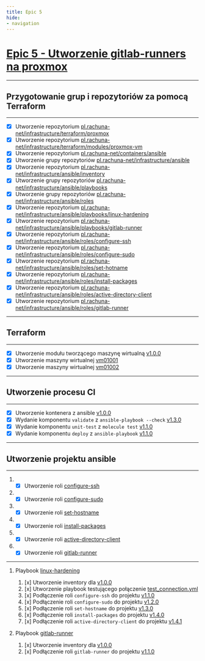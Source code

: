 ```yaml
---
title: Epic 5
hide:
- navigation
---
```

# [Epic 5 - Utworzenie gitlab-runners na proxmox](https://gitlab.com/groups/pl.rachuna-net/-/milestones/5)

---
## Przygotowanie grup i repozytoriów za pomocą Terraform
---
- [x] Utworzenie repozytorium [pl.rachuna-net/infrastructure/terraform/proxmox](https://gitlab.com/pl.rachuna-net/infrastructure/terraform/gitlab/-/issues/38)
- [x] Utworzenie repozytorium [pl.rachuna-net/infrastructure/terraform/modules/proxmox-vm](https://gitlab.com/pl.rachuna-net/infrastructure/terraform/gitlab/-/issues/39)
- [x] Utworzenie repozytorium [pl.rachuna-net/containers/ansible](https://gitlab.com/pl.rachuna-net/infrastructure/terraform/gitlab/-/issues/46)
- [x] Utworzenie grupy repozytoriów [pl.rachuna-net/infrastructure/ansible](https://gitlab.com/pl.rachuna-net/infrastructure/terraform/gitlab/-/issues/40)
- [x] Utworzenie repozytorium [pl.rachuna-net/infrastructure/ansible/inventory](https://gitlab.com/pl.rachuna-net/infrastructure/terraform/gitlab/-/issues/41)
- [x] Utworzenie grupy repozytoriów [pl.rachuna-net/infrastructure/ansible/playbooks](https://gitlab.com/pl.rachuna-net/infrastructure/terraform/gitlab/-/issues/42)
- [x] Utworzenie grupy repozytoriów [pl.rachuna-net/infrastructure/ansible/roles](https://gitlab.com/pl.rachuna-net/infrastructure/terraform/gitlab/-/issues/43)
- [x] Utworzenie repozytorium [pl.rachuna-net/infrastructure/ansible/playbooks/linux-hardening](https://gitlab.com/pl.rachuna-net/infrastructure/terraform/gitlab/-/issues/44)
- [x] Utworzenie repozytorium [pl.rachuna-net/infrastructure/ansible/playbooks/gitlab-runner](https://gitlab.com/pl.rachuna-net/infrastructure/terraform/gitlab/-/issues/51)
- [x] Utworzenie repozytorium [pl.rachuna-net/infrastructure/ansible/roles/configure-ssh](https://gitlab.com/pl.rachuna-net/infrastructure/terraform/gitlab/-/issues/45)
- [x] Utworzenie repozytorium [pl.rachuna-net/infrastructure/ansible/roles/configure-sudo](https://gitlab.com/pl.rachuna-net/infrastructure/terraform/gitlab/-/issues/47)
- [x] Utworzenie repozytorium [pl.rachuna-net/infrastructure/ansible/roles/set-hotname](https://gitlab.com/pl.rachuna-net/infrastructure/terraform/gitlab/-/issues/48)
- [x] Utworzenie repozytorium [pl.rachuna-net/infrastructure/ansible/roles/install-packages](https://gitlab.com/pl.rachuna-net/infrastructure/terraform/gitlab/-/issues/49)
- [x] Utworzenie repozytorium [pl.rachuna-net/infrastructure/ansible/roles/active-directory-client](https://gitlab.com/pl.rachuna-net/infrastructure/terraform/gitlab/-/issues/50)
- [x] Utworzenie repozytorium [pl.rachuna-net/infrastructure/ansible/roles/gitlab-runner](https://gitlab.com/pl.rachuna-net/infrastructure/terraform/gitlab/-/issues/52)

---
## Terraform
---
- [x] Utworzenie modułu tworzącego maszynę wirtualną [v1.0.0](https://gitlab.com/pl.rachuna-net/infrastructure/terraform/modules/proxmox-vm/-/releases/v1.0.0)
- [x] Utworzenie maszyny wirtualnej [vm01001](https://gitlab.com/pl.rachuna-net/infrastructure/terraform/proxmox/-/blob/main/virtual_machines/vm01001.tf)
- [x] Utworzenie maszyny wirtualnej [vm01002](https://gitlab.com/pl.rachuna-net/infrastructure/terraform/proxmox/-/blob/main/virtual_machines/vm01002.tf)

---
## Utworzenie procesu CI
---
- [x] Utworzenie kontenera z ansible [v1.0.0](https://gitlab.com/pl.rachuna-net/containers/ansible/-/releases/v1.0.0)
- [x] Wydanie komponentu `validate` z `ansible-playbook --check` [v1.3.0](hhttps://gitlab.com/pl.rachuna-net/cicd/components/validate/-/releases/v1.3.0)
- [x] Wydanie komponentu `unit-test` z `molecule test` [v1.1.0](https://gitlab.com/pl.rachuna-net/cicd/components/unit-test/-/releases/v1.1.0)
- [x] Wydanie komponentu `deploy` z `ansible-playbook` [v1.1.0](https://gitlab.com/pl.rachuna-net/cicd/components/deploy/-/releases/v1.1.0)

---
## Utworzenie projektu ansible
---

1. - [x] Utworzenie roli [configure-ssh](https://gitlab.com/pl.rachuna-net/infrastructure/ansible/roles/configure-ssh/-/releases/v1.0.0)
2. - [x] Utworzenie roli [configure-sudo](https://gitlab.com/pl.rachuna-net/infrastructure/ansible/roles/configure-sudo/-/releases/v1.0.0)
3. - [x] Utworzenie roli [set-hostname](https://gitlab.com/pl.rachuna-net/infrastructure/ansible/roles/set-hostname/-/releases/v1.0.0)
4. - [x] Utworzenie roli [install-packages](https://gitlab.com/pl.rachuna-net/infrastructure/ansible/roles/install-packages/-/releases/v1.0.0)
5. - [x] Utworzenie roli [active-directory-client](https://gitlab.com/pl.rachuna-net/infrastructure/ansible/roles/active-directory-client/-/releases/v1.0.2)
6. - [x] Utworzenie roli [gitlab-runner](https://gitlab.com/pl.rachuna-net/infrastructure/ansible/roles/gitlab-runner/-/releases/v1.0.2)

---

1. Playbook [linux-hardening](https://gitlab.com/pl.rachuna-net/infrastructure/ansible/playbooks/linux-hardening)
   
      1.  [x] Utworzenie inventory dla [v1.0.0](https://gitlab.com/pl.rachuna-net/infrastructure/ansible/inventory/-/blob/cdbbbf093a522791b1b93e27f66b2cd2b845a199/hosts.yml)
      2.  [x] Utworzenie playbook testującego połączenie [test_connection.yml](https://gitlab.com/pl.rachuna-net/infrastructure/ansible/playbooks/linux-hardening/-/blob/main/playbooks/test_connection.yml)
      3.  [x] Podłączenie roli `configure-ssh` do projektu [v1.1.0](https://gitlab.com/pl.rachuna-net/infrastructure/ansible/playbooks/linux-hardening/-/releases/v1.1.0)
      4.  [x] Podłączenie roli `configure-sudo` do projektu [v1.2.0](https://gitlab.com/pl.rachuna-net/infrastructure/ansible/playbooks/linux-hardening/-/releases/v1.2.0)
      5.  [x] Podłączenie roli `set-hostname` do projektu [v1.3.0](https://gitlab.com/pl.rachuna-net/infrastructure/ansible/playbooks/linux-hardening/-/releases/v1.3.0)
      6.  [x] Podłączenie roli `install-packages` do projektu [v1.4.0](https://gitlab.com/pl.rachuna-net/infrastructure/ansible/playbooks/linux-hardening/-/releases/v1.4.0)
      7.  [x] Podłączenie roli `active-directory-client` do projektu [v1.4.1](https://gitlab.com/pl.rachuna-net/infrastructure/ansible/playbooks/linux-hardening/-/releases/v1.4.0)

1. Playbook [gitlab-runner](https://gitlab.com/pl.rachuna-net/infrastructure/ansible/playbooks/linux-hardening)
      1.  [x] Utworzenie inventory dla [v1.0.0](https://gitlab.com/pl.rachuna-net/infrastructure/ansible/playbooks/gitlab-runner/-/releases/v1.0.0)
      2.  [x] Podłączenie roli `gitlab-runner` do projektu [v1.1.0](https://gitlab.com/pl.rachuna-net/infrastructure/ansible/playbooks/gitlab-runner/-/releases/v1.1.0)